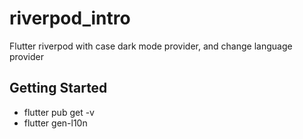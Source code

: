 # riverpod_intro

Flutter riverpod with case dark mode provider, and change language provider

## Getting Started

- flutter pub get -v
- flutter gen-l10n